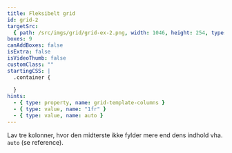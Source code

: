 ```yaml
---
title: Fleksibelt grid
id: grid-2
targetSrc:
  { path: /src/imgs/grid/grid-ex-2.png, width: 1046, height: 254, type: "img" }
boxes: 9
canAddBoxes: false
isExtra: false
isVideoThumb: false
customClass: ""
startingCSS: |
  .container {
    
  }
hints:
  - { type: property, name: grid-template-columns }
  - { type: value, name: "1fr" }
  - { type: value, name: auto }
---
```


Lav tre kolonner, hvor den midterste ikke fylder mere end dens indhold vha. `auto` (se reference).
